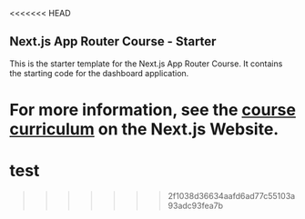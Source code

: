 <<<<<<< HEAD
## Next.js App Router Course - Starter

This is the starter template for the Next.js App Router Course. It contains the starting code for the dashboard application.

For more information, see the [course curriculum](https://nextjs.org/learn) on the Next.js Website.
=======
# test
>>>>>>> 2f1038d36634aafd6ad77c55103a93adc93fea7b
